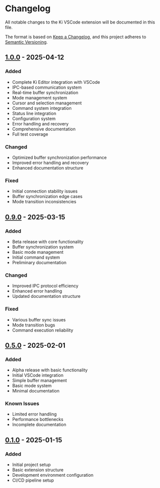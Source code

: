 # Changelog

All notable changes to the Ki VSCode extension will be documented in this file.

The format is based on [Keep a Changelog](https://keepachangelog.com/en/1.0.0/), and this project adheres to
[Semantic Versioning](https://semver.org/spec/v2.0.0.html).

## [1.0.0] - 2025-04-12

### Added

- Complete Ki Editor integration with VSCode
- IPC-based communication system
- Real-time buffer synchronization
- Mode management system
- Cursor and selection management
- Command system integration
- Status line integration
- Configuration system
- Error handling and recovery
- Comprehensive documentation
- Full test coverage

### Changed

- Optimized buffer synchronization performance
- Improved error handling and recovery
- Enhanced documentation structure

### Fixed

- Initial connection stability issues
- Buffer synchronization edge cases
- Mode transition inconsistencies

## [0.9.0] - 2025-03-15

### Added

- Beta release with core functionality
- Buffer synchronization system
- Basic mode management
- Initial command system
- Preliminary documentation

### Changed

- Improved IPC protocol efficiency
- Enhanced error handling
- Updated documentation structure

### Fixed

- Various buffer sync issues
- Mode transition bugs
- Command execution reliability

## [0.5.0] - 2025-02-01

### Added

- Alpha release with basic functionality
- Initial VSCode integration
- Simple buffer management
- Basic mode system
- Minimal documentation

### Known Issues

- Limited error handling
- Performance bottlenecks
- Incomplete documentation

## [0.1.0] - 2025-01-15

### Added

- Initial project setup
- Basic extension structure
- Development environment configuration
- CI/CD pipeline setup

[1.0.0]: https://github.com/ki-editor/ki-vscode/compare/v0.9.0...v1.0.0
[0.9.0]: https://github.com/ki-editor/ki-vscode/compare/v0.5.0...v0.9.0
[0.5.0]: https://github.com/ki-editor/ki-vscode/compare/v0.1.0...v0.5.0
[0.1.0]: https://github.com/ki-editor/ki-vscode/releases/tag/v0.1.0

